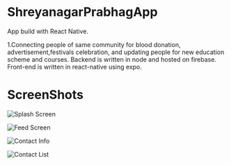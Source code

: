# ShreyanagarPrabhagApp

App build with React Native.

1.Connecting people of same community for blood donation, advertisement,festivals celebration, and updating people for new education scheme and courses.
Backend is written in node and hosted on firebase. Front-end is written in react-native using expo.

# ScreenShots
![Splash Screen](https://user-images.githubusercontent.com/31348410/126071621-ced7a396-d481-4b74-b739-e0e721b0ae32.jpeg)

![Feed Screen](https://user-images.githubusercontent.com/31348410/126071635-2fce1a77-0970-444b-a2ff-5c55a5d8fc9a.jpeg)

![Contact Info](https://user-images.githubusercontent.com/31348410/126071647-c5b0f3a8-5250-486f-8ffb-1357835e6fbd.jpeg)

![Contact List](https://user-images.githubusercontent.com/31348410/126071661-d4876074-50d9-4ac6-8ea0-890011c9c6a9.jpeg)


